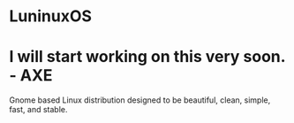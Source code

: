 # LuninuxOS
# I will start working on this very soon. - AXE
Gnome based Linux distribution designed to be beautiful, clean, simple, fast, and stable. 
